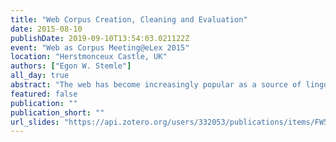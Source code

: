 ```yaml
---
title: "Web Corpus Creation, Cleaning and Evaluation"
date: 2015-08-10
publishDate: 2019-09-10T13:54:03.021122Z
event: "Web as Corpus Meeting@eLex 2015"
location: "Herstmonceux Castle, UK"
authors: ["Egon W. Stemle"]
all_day: true
abstract: "The web has become increasingly popular as a source of linguistic data, not only within the NLP community, but also with lexicographers and linguists. Accordingly, web corpora continue to gain importance, given their size and diversity in terms of genres/text types. However, a number of issues in web corpus construction still need much research, ranging from questions of corpus design to more-technical aspects of efficient construction of large corpora. Similarly, the systematic evaluation of web corpora, for example in the form of task-based comparisons to traditional corpora, has only lately shifted into focus. This year we are excited to meet at mboxElectronic lexicography in the 21st century: linking lexical data in the digital age (eLex 2015). Our meeting provides a forum for those with common interest in innovative developments in the field of lexicography and (very large) web-based corpora. We will set the stage with a talk ranging from web corpus construction to the evaluation of web corpora."
featured: false
publication: ""
publication_short: ""
url_slides: "https://api.zotero.org/users/332053/publications/items/FW56NJIA/file/view"
---
```


